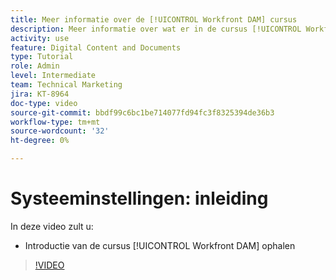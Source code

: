 ```yaml
---
title: Meer informatie over de [!UICONTROL Workfront DAM] cursus
description: Meer informatie over wat er in de cursus [!UICONTROL Workfront DAM] Beheerder, deel 1 System Setup (Systeeminstellingen) wordt behandeld.
activity: use
feature: Digital Content and Documents
type: Tutorial
role: Admin
level: Intermediate
team: Technical Marketing
jira: KT-8964
doc-type: video
source-git-commit: bbdf99c6bc1be714077fd94fc3f8325394de36b3
workflow-type: tm+mt
source-wordcount: '32'
ht-degree: 0%

---
```


# Systeeminstellingen: inleiding

In deze video zult u:

* Introductie van de cursus [!UICONTROL Workfront DAM] ophalen

>[!VIDEO](https://video.tv.adobe.com/v/3436907/?quality=12&learn=on&enablevpops=1&captions=dut)

<!-- Learn more graphic & links to documentation articles
* Accessing help for Workfront DAM
* Workfront DAM within Workfront
-->
